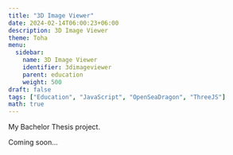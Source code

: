 ```yaml
---
title: "3D Image Viewer"
date: 2024-02-14T06:00:23+06:00
description: 3D Image Viewer
theme: Toha
menu:
  sidebar:
    name: 3D Image Viewer
    identifier: 3dimageviewer
    parent: education
    weight: 500
draft: false
tags: ["Education", "JavaScript", "OpenSeaDragon", "ThreeJS"]
math: true
---
```


My Bachelor Thesis project.

Coming soon...